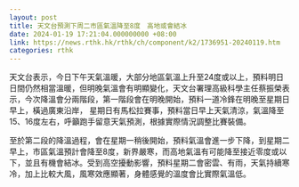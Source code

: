```yaml
---
layout: post
title: 天文台預測下周二市區氣溫降至8度　高地或會結冰
date: 2024-01-19 17:21:04.000000000 +08:00
link: https://news.rthk.hk/rthk/ch/component/k2/1736951-20240119.htm
categories: rthk
---
```


天文台表示，今日下午天氣溫暖，大部分地區氣溫上升至24度或以上，預料明日日間仍然相當溫暖，但明晚氣溫會有明顯變化，天文台署理高級科學主任蔡振榮表示，今次降溫會分兩階段，第一階段會在明晚開始，預料一道冷鋒在明晚至星期日早上，橫過廣東沿岸， 星期日有馬松拉賽事，預料當日早上天氣清涼，氣溫降至15、16度左右，呼籲跑手留意天氣預測，根據實際情況調整比賽裝備。

至於第二段的降溫過程，會在星期一稍後開始，預料氣溫會進一步下降，到星期二早上，市區氣溫預計會降至8度，新界嚴寒，而高地氣溫有可能降至接近零度或以下，並且有機會結冰。受到高空擾動影響，預料星期二會密雲、有雨，天氣持續寒冷，加上比較大風，風寒效應顯著，身體感覺的溫度會比實際氣溫低。
